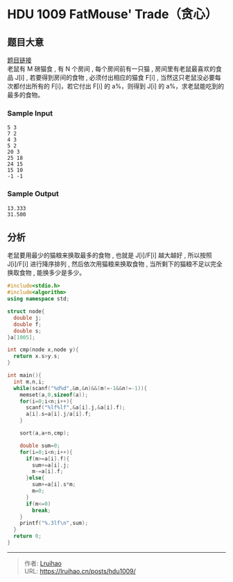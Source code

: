 # HDU 1009 FatMouse' Trade（贪心）


## 题目大意

[题目链接](http://acm.hdu.edu.cn/showproblem.php?pid=1009)  
老鼠有 M 磅猫食 , 有 N 个房间 , 每个房间前有一只猫 , 房间里有老鼠最喜欢的食品 J[i] , 若要得到房间的食物 , 必须付出相应的猫食 F[i] , 当然这只老鼠没必要每次都付出所有的 F[i]，若它付出 F[i] 的 a%，则得到 J[i] 的 a%，求老鼠能吃到的最多的食物。

### Sample Input

    5 3
    7 2
    4 3
    5 2
    20 3
    25 18
    24 15
    15 10
    -1 -1

### Sample Output

    13.333
    31.500

## 分析

老鼠要用最少的猫粮来换取最多的食物 , 也就是 J[i]/F[i] 越大越好 , 所以按照 J[i]/F[i] 进行降序排列 , 然后依次用猫粮来换取食物 , 当所剩下的猫粮不足以完全换取食物 , 能换多少是多少。

<!-- markdownlint-disable MD046 -->

```cpp
#include<stdio.h>
#include<algorithm>
using namespace std;

struct node{
  double j;
  double f;
  double s;
}a[1005];

int cmp(node x,node y){
  return x.s>y.s;
}

int main(){
  int m,n,i;
  while(scanf("%d%d",&m,&n)&&(m!=-1&&n!=-1)){
    memset(a,0,sizeof(a));
    for(i=0;i<n;i++){
      scanf("%lf%lf",&a[i].j,&a[i].f);
      a[i].s=a[i].j/a[i].f;
    }

    sort(a,a+n,cmp);

    double sum=0;
    for(i=0;i<n;i++){
      if(m>=a[i].f){
        sum+=a[i].j;
        m-=a[i].f;
      }else{
        sum+=a[i].s*m;
        m=0;
      }
      if(m<=0)
        break;
    }
    printf("%.3lf\n",sum);
  }
  return 0;
}
```


---

> 作者: [Lruihao](https://github.com/Lruihao)  
> URL: https://lruihao.cn/posts/hdu1009/  

